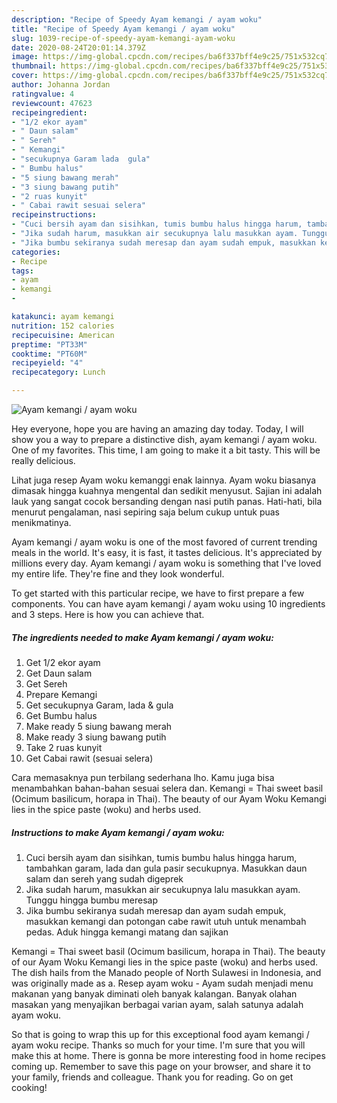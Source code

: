 ```yaml
---
description: "Recipe of Speedy Ayam kemangi / ayam woku"
title: "Recipe of Speedy Ayam kemangi / ayam woku"
slug: 1039-recipe-of-speedy-ayam-kemangi-ayam-woku
date: 2020-08-24T20:01:14.379Z
image: https://img-global.cpcdn.com/recipes/ba6f337bff4e9c25/751x532cq70/ayam-kemangi-ayam-woku-foto-resep-utama.jpg
thumbnail: https://img-global.cpcdn.com/recipes/ba6f337bff4e9c25/751x532cq70/ayam-kemangi-ayam-woku-foto-resep-utama.jpg
cover: https://img-global.cpcdn.com/recipes/ba6f337bff4e9c25/751x532cq70/ayam-kemangi-ayam-woku-foto-resep-utama.jpg
author: Johanna Jordan
ratingvalue: 4
reviewcount: 47623
recipeingredient:
- "1/2 ekor ayam"
- " Daun salam"
- " Sereh"
- " Kemangi"
- "secukupnya Garam lada  gula"
- " Bumbu halus"
- "5 siung bawang merah"
- "3 siung bawang putih"
- "2 ruas kunyit"
- " Cabai rawit sesuai selera"
recipeinstructions:
- "Cuci bersih ayam dan sisihkan, tumis bumbu halus hingga harum, tambahkan garam, lada dan gula pasir secukupnya. Masukkan daun salam dan sereh yang sudah digeprek"
- "Jika sudah harum, masukkan air secukupnya lalu masukkan ayam. Tunggu hingga bumbu meresap"
- "Jika bumbu sekiranya sudah meresap dan ayam sudah empuk, masukkan kemangi dan potongan cabe rawit utuh untuk menambah pedas. Aduk hingga kemangi matang dan sajikan"
categories:
- Recipe
tags:
- ayam
- kemangi
- 

katakunci: ayam kemangi  
nutrition: 152 calories
recipecuisine: American
preptime: "PT33M"
cooktime: "PT60M"
recipeyield: "4"
recipecategory: Lunch

---
```



![Ayam kemangi / ayam woku](https://img-global.cpcdn.com/recipes/ba6f337bff4e9c25/751x532cq70/ayam-kemangi-ayam-woku-foto-resep-utama.jpg)

Hey everyone, hope you are having an amazing day today. Today, I will show you a way to prepare a distinctive dish, ayam kemangi / ayam woku. One of my favorites. This time, I am going to make it a bit tasty. This will be really delicious.

Lihat juga resep Ayam woku kemanggi enak lainnya. Ayam woku biasanya dimasak hingga kuahnya mengental dan sedikit menyusut. Sajian ini adalah lauk yang sangat cocok bersanding dengan nasi putih panas. Hati-hati, bila menurut pengalaman, nasi sepiring saja belum cukup untuk puas menikmatinya.

Ayam kemangi / ayam woku is one of the most favored of current trending meals in the world. It's easy, it is fast, it tastes delicious. It's appreciated by millions every day. Ayam kemangi / ayam woku is something that I've loved my entire life. They're fine and they look wonderful.


To get started with this particular recipe, we have to first prepare a few components. You can have ayam kemangi / ayam woku using 10 ingredients and 3 steps. Here is how you can achieve that.

<!--inarticleads1-->

##### The ingredients needed to make Ayam kemangi / ayam woku:

1. Get 1/2 ekor ayam
1. Get  Daun salam
1. Get  Sereh
1. Prepare  Kemangi
1. Get secukupnya Garam, lada &amp; gula
1. Get  Bumbu halus
1. Make ready 5 siung bawang merah
1. Make ready 3 siung bawang putih
1. Take 2 ruas kunyit
1. Get  Cabai rawit (sesuai selera)


Cara memasaknya pun terbilang sederhana lho. Kamu juga bisa menambahkan bahan-bahan sesuai selera dan. Kemangi = Thai sweet basil (Ocimum basilicum, horapa in Thai). The beauty of our Ayam Woku Kemangi lies in the spice paste (woku) and herbs used. 

<!--inarticleads2-->

##### Instructions to make Ayam kemangi / ayam woku:

1. Cuci bersih ayam dan sisihkan, tumis bumbu halus hingga harum, tambahkan garam, lada dan gula pasir secukupnya. Masukkan daun salam dan sereh yang sudah digeprek
1. Jika sudah harum, masukkan air secukupnya lalu masukkan ayam. Tunggu hingga bumbu meresap
1. Jika bumbu sekiranya sudah meresap dan ayam sudah empuk, masukkan kemangi dan potongan cabe rawit utuh untuk menambah pedas. Aduk hingga kemangi matang dan sajikan


Kemangi = Thai sweet basil (Ocimum basilicum, horapa in Thai). The beauty of our Ayam Woku Kemangi lies in the spice paste (woku) and herbs used. The dish hails from the Manado people of North Sulawesi in Indonesia, and was originally made as a. Resep ayam woku - Ayam sudah menjadi menu makanan yang banyak diminati oleh banyak kalangan. Banyak olahan masakan yang menyajikan berbagai varian ayam, salah satunya adalah ayam woku. 

So that is going to wrap this up for this exceptional food ayam kemangi / ayam woku recipe. Thanks so much for your time. I'm sure that you will make this at home. There is gonna be more interesting food in home recipes coming up. Remember to save this page on your browser, and share it to your family, friends and colleague. Thank you for reading. Go on get cooking!
